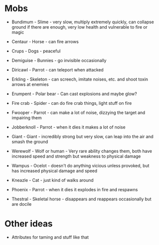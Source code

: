 # Mobs

* Bundimum - Slime - very slow, multiply extremely quickly, can collapse ground if there are enough, very low health and vulnerable to fire or magic

* Centaur - Horse - can fire arrows

* Crups - Dogs - peaceful

* Demiguise - Bunnies - go invisible occasionally

* Diricawl - Parrot - can teleport when attacked

* Erkling - Skeleton - can screech, imitate noises, etc. and shoot toxin arrows at enemies

* Erumpent - Polar bear - Can cast explosions and maybe glow?

* Fire crab - Spider - can do fire crab things, light stuff on fire

* Fwooper - Parrot - can make a lot of noise, dizzying the target and impairing them

* Jobberknoll - Parrot - when it dies it makes a lot of noise

* Giant - Giant - incredibly strong but very slow, can leap into the air and smash the ground

* Werewolf - Wolf or human - Very rare ability changes them, both have increased speed and strength but weakness to physical damage

* Wampus - Ocelot - doesn't do anything vicious unless provoked, but has increased physical damage and speed

* Kneazle - Cat - just kind of walks around

* Phoenix - Parrot - when it dies it explodes in fire and respawns

* Thestral - Skeletal horse - disappears and reappears occasionally but are docile

# Other ideas

* Attributes for taming and stuff like that
